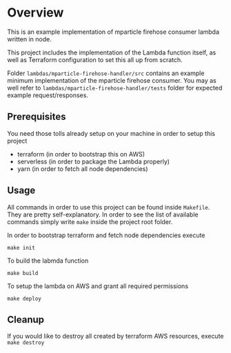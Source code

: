 # Overview

This is an example implementation of mparticle firehose consumer lambda written in node. 

This project includes the implementation of the Lambda function itself, as well as Terraform configuration to set this all up from scratch.

Folder `lambdas/mparticle-firehose-handler/src` contains an example minimum implementation of the mparticle firehose consumer. You may as well refer to `lambdas/mparticle-firehose-handler/tests` folder for expected example request/responses. 

## Prerequisites

You need those tolls already setup on your machine in order to setup this project

- terraform (in order to bootstrap this on AWS)
- serverless (in order to package the Lambda properly)
- yarn (in order to fetch all node dependencies)

## Usage

All commands in order to use this project can be found inside `Makefile`. They are pretty self-explanatory. In order to see the list of available commands simply write `make` inside the project root folder.

In order to bootstrap terraform and fetch node dependencies execute 

    make init

To build the labmda function 

    make build

To setup the lambda on AWS and grant all required permissions 

    make deploy

## Cleanup

If you would like to destroy all created by terraform AWS resources, execute `make destroy`
